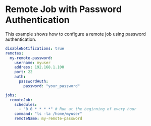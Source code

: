 # Remote Job with Password Authentication

This example shows how to configure a remote job using password authentication.

```yaml
disableNotifications: true
remotes:
  my-remote-password:
    username: myuser
    address: 192.168.1.100
    port: 22
    auth:
      passwordAuth:
        password: "your_password"

jobs:
  remoteJob:
    schedules:
      - "0 0 * * * *" # Run at the beginning of every hour
    command: "ls -la /home/myuser"
    remoteName: my-remote-password
```
